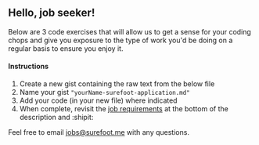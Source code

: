 ## Hello, job seeker!

Below are 3 code exercises that will allow us to get a sense for your coding chops and give you exposure to the type of work you'd be doing on a regular basis to ensure you enjoy it. 

#### Instructions
1) Create a new gist containing the raw text from the below file
2) Name your gist `"yourName-surefoot-application.md"`
3) Add your code (in your new file) where indicated 
4) When complete, revisit the [job requirements](http://surefoot.me/jobs/engineer/) at the bottom of the description and :shipit:

Feel free to email jobs@surefoot.me with any questions.
